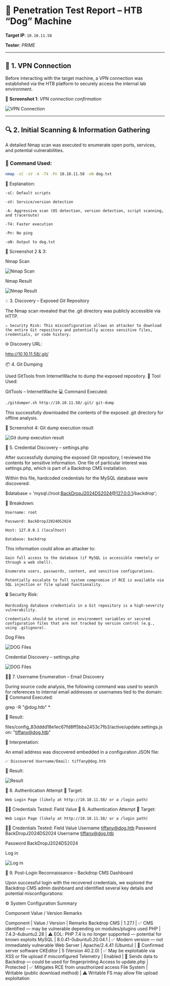 # 🐾 Penetration Test Report – HTB “Dog” Machine

**Target IP**: `10.10.11.58`  
  
**Tester**: *PRIME*

---

## 🔐 1. VPN Connection

Before interacting with the target machine, a VPN connection was established via the HTB platform to securely access the internal lab environment.

📸 **Screenshot 1**: *VPN connection confirmation*  

![VPN Connection](https://github.com/PrimeMurcia/htb/blob/main/dog/ss/ss1.png?raw=true)


---

## 🔍 2. Initial Scanning & Information Gathering

A detailed Nmap scan was executed to enumerate open ports, services, and potential vulnerabilities.

### 🔧 Command Used:
```bash
nmap -sC -sV -A -T4 -Pn 10.10.11.58 -oN dog.txt
```

🧠 Explanation:

    -sC: Default scripts

    -sV: Service/version detection

    -A: Aggressive scan (OS detection, version detection, script scanning, and traceroute)

    -T4: Faster execution

    -Pn: No ping

    -oN: Output to dog.txt

📸 Screenshot 2 & 3: 

Nmap Scan 

![Nmap Scan](https://github.com/PrimeMurcia/htb/blob/main/dog/ss/SS2.png?raw=true)

Nmap Result

![Nmap Result](https://github.com/PrimeMurcia/htb/blob/main/dog/ss/ss3.png?raw=true)


💡 3. Discovery – Exposed Git Repository

The Nmap scan revealed that the .git directory was publicly accessible via HTTP.

    ⚠️ Security Risk: This misconfiguration allows an attacker to download the entire Git repository and potentially access sensitive files, credentials, or code history.

🌐 Discovery URL:

http://10.10.11.58/.git/

📦 4. Git Dumping

Used GitTools from InternetWache to dump the exposed repository.
🔧 Tool Used:

GitTools – InternetWache
💻 Command Executed:

```bash
./gitdumper.sh http://10.10.11.58/.git/ git-dump
```

This successfully downloaded the contents of the exposed .git directory for offline analysis.


📸 Screenshot 4: Git dump execution result

![Git dump execution result](https://github.com/PrimeMurcia/htb/blob/main/dog/ss/ss4.png?raw=true)


🔑 5. Credential Discovery – settings.php

After successfully dumping the exposed Git repository, I reviewed the contents for sensitive information. One file of particular interest was settings.php, which is part of a Backdrop CMS installation.

Within this file, hardcoded credentials for the MySQL database were discovered:

$database = 'mysql://root:BackDropJ2024DS2024@127.0.0.1/backdrop';

🧠 Breakdown:

    Username: root

    Password: BackDropJ2024DS2024

    Host: 127.0.0.1 (localhost)

    Database: backdrop

This information could allow an attacker to:

    Gain full access to the database (if MySQL is accessible remotely or through a web shell).

    Enumerate users, passwords, content, and sensitive configurations.

    Potentially escalate to full system compromise if RCE is available via SQL injection or file upload functionality.

🔒 Security Risk:

    Hardcoding database credentials in a Git repository is a high-severity vulnerability.

    Credentials should be stored in environment variables or secured configuration files that are not tracked by version control (e.g., using .gitignore).

Dog Files

![DOG Files](https://github.com/PrimeMurcia/htb/blob/main/dog/ss/ss5.png?raw=true)

Credential Discovery – settings.php

![DOG Files](https://github.com/PrimeMurcia/htb/blob/main/dog/ss/ss6.png?raw=true)

🕵️‍♀️ 7. Username Enumeration – Email Discovery

During source code analysis, the following command was used to search for references to internal email addresses or usernames tied to the domain:
🔎 Command Executed:

grep -R "@dog.htb" *

📄 Result:

files/config_83dddd18e1ec67fd8ff5bba2453c7fb3/active/update.settings.json:        "tiffany@dog.htb"

🧩 Interpretation:

An email address was discovered embedded in a configuration JSON file:

    ✅ Discovered Username/Email: tiffany@dog.htb

📄 Result:

![Result](https://github.com/PrimeMurcia/htb/blob/main/dog/ss/ss7.png?raw=true)

🧪 8. Authentication Attempt
🎯 Target:

    Web Login Page (likely at http://10.10.11.58/ or a /login path)

🧑‍💻 Credentials Tested:
Field	Value
🧪 8. Authentication Attempt
🎯 Target:

    Web Login Page (likely at http://10.10.11.58/ or a /login path)

🧑‍💻 Credentials Tested:
Field	Value
Username	tiffany@dog.htb
Password	BackDropJ2024DS2024
Username	tiffany@dog.htb

Password	BackDropJ2024DS2024

Log in

![Log in](https://github.com/PrimeMurcia/htb/blob/main/dog/ss/ss8.png?raw=true)

🧩 9. Post-Login Reconnaissance – Backdrop CMS Dashboard

Upon successful login with the recovered credentials, we explored the Backdrop CMS admin dashboard and identified several key details and potential misconfigurations:

⚙️ System Configuration Summary

Component	Value / Version	Remarks

Component | Value / Version | Remarks
Backdrop CMS | 1.27.1 | ✅ CMS identified — may be vulnerable depending on modules/plugins used
PHP | 7.4.3-4ubuntu2.28 | ⚠️ EOL: PHP 7.4 is no longer supported — potential for known exploits
MySQL | 8.0.41-0ubuntu0.20.04.1 | ✅ Modern version — not immediately vulnerable
Web Server | Apache/2.4.41 (Ubuntu) | 📌 Confirmed server software
CKEditor | 5 (Version 40.2.0) | ✅ May be exploitable via XSS or file upload if misconfigured
Telemetry | Enabled | 🧪 Sends data to Backdrop — could be used for fingerprinting
Access to update.php | Protected | ✅ Mitigates RCE from unauthorized access
File System | Writable (public download method) | ⚠️ Writable FS may allow file upload exploitation

